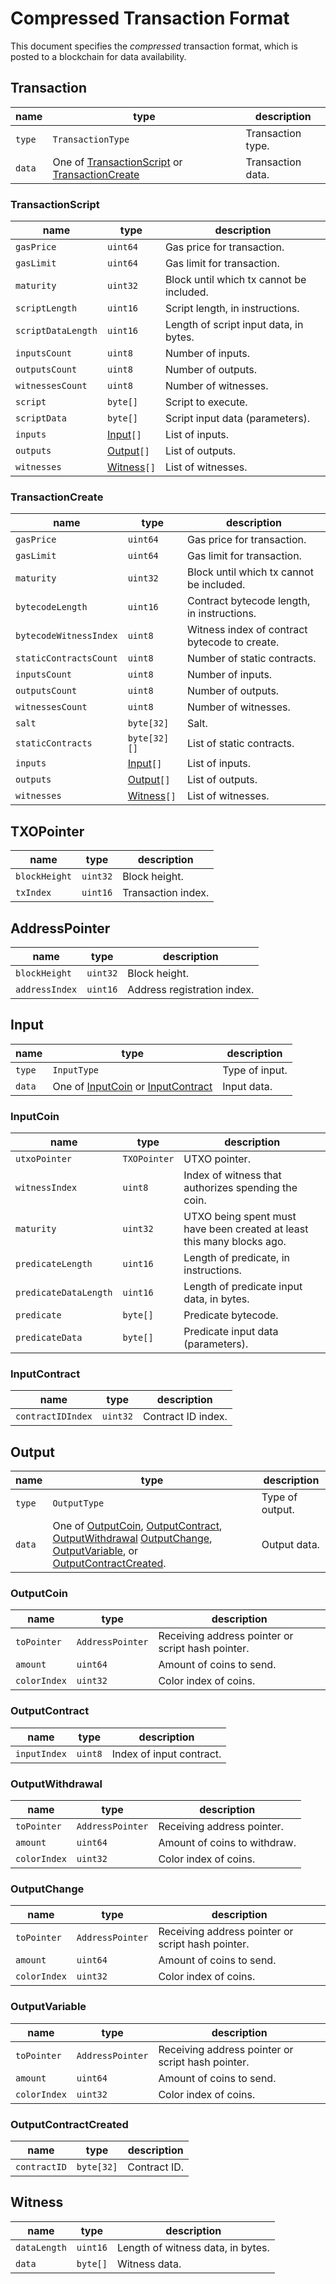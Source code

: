 # Compressed Transaction Format

This document specifies the _compressed_ transaction format, which is posted to a blockchain for data availability.

## Transaction

| name   | type                                                                                      | description       |
|--------|-------------------------------------------------------------------------------------------|-------------------|
| `type` | `TransactionType`                                                                         | Transaction type. |
| `data` | One of [TransactionScript](#transactionscript) or [TransactionCreate](#transactioncreate) | Transaction data. |

### TransactionScript

| name               | type                    | description                              |
|--------------------|-------------------------|------------------------------------------|
| `gasPrice`         | `uint64`                | Gas price for transaction.               |
| `gasLimit`         | `uint64`                | Gas limit for transaction.               |
| `maturity`         | `uint32`                | Block until which tx cannot be included. |
| `scriptLength`     | `uint16`                | Script length, in instructions.          |
| `scriptDataLength` | `uint16`                | Length of script input data, in bytes.   |
| `inputsCount`      | `uint8`                 | Number of inputs.                        |
| `outputsCount`     | `uint8`                 | Number of outputs.                       |
| `witnessesCount`   | `uint8`                 | Number of witnesses.                     |
| `script`           | `byte[]`                | Script to execute.                       |
| `scriptData`       | `byte[]`                | Script input data (parameters).          |
| `inputs`           | [Input](#input)`[]`     | List of inputs.                          |
| `outputs`          | [Output](#output)`[]`   | List of outputs.                         |
| `witnesses`        | [Witness](#witness)`[]` | List of witnesses.                       |

### TransactionCreate

| name                   | type                    | description                                   |
|------------------------|-------------------------|-----------------------------------------------|
| `gasPrice`             | `uint64`                | Gas price for transaction.                    |
| `gasLimit`             | `uint64`                | Gas limit for transaction.                    |
| `maturity`             | `uint32`                | Block until which tx cannot be included.      |
| `bytecodeLength`       | `uint16`                | Contract bytecode length, in instructions.    |
| `bytecodeWitnessIndex` | `uint8`                 | Witness index of contract bytecode to create. |
| `staticContractsCount` | `uint8`                 | Number of static contracts.                   |
| `inputsCount`          | `uint8`                 | Number of inputs.                             |
| `outputsCount`         | `uint8`                 | Number of outputs.                            |
| `witnessesCount`       | `uint8`                 | Number of witnesses.                          |
| `salt`                 | `byte[32]`              | Salt.                                         |
| `staticContracts`      | `byte[32][]`            | List of static contracts.                     |
| `inputs`               | [Input](#input)`[]`     | List of inputs.                               |
| `outputs`              | [Output](#output)`[]`   | List of outputs.                              |
| `witnesses`            | [Witness](#witness)`[]` | List of witnesses.                            |

## TXOPointer

| name          | type     | description        |
|---------------|----------|--------------------|
| `blockHeight` | `uint32` | Block height.      |
| `txIndex`     | `uint16` | Transaction index. |

## AddressPointer

| name           | type     | description                 |
|----------------|----------|-----------------------------|
| `blockHeight`  | `uint32` | Block height.               |
| `addressIndex` | `uint16` | Address registration index. |

## Input

| name   | type                                                              | description    |
|--------|-------------------------------------------------------------------|----------------|
| `type` | `InputType`                                                       | Type of input. |
| `data` | One of [InputCoin](#inputcoin) or [InputContract](#inputcontract) | Input data.    |

### InputCoin

| name                  | type         | description                                                            |
|-----------------------|--------------|------------------------------------------------------------------------|
| `utxoPointer`         | `TXOPointer` | UTXO pointer.                                                          |
| `witnessIndex`        | `uint8`      | Index of witness that authorizes spending the coin.                    |
| `maturity`            | `uint32`     | UTXO being spent must have been created at least this many blocks ago. |
| `predicateLength`     | `uint16`     | Length of predicate, in instructions.                                  |
| `predicateDataLength` | `uint16`     | Length of predicate input data, in bytes.                              |
| `predicate`           | `byte[]`     | Predicate bytecode.                                                    |
| `predicateData`       | `byte[]`     | Predicate input data (parameters).                                     |

### InputContract

| name              | type     | description        |
|-------------------|----------|--------------------|
| `contractIDIndex` | `uint32` | Contract ID index. |

## Output

| name   | type                                                                                                                                                                                                                             | description     |
|--------|----------------------------------------------------------------------------------------------------------------------------------------------------------------------------------------------------------------------------------|-----------------|
| `type` | `OutputType`                                                                                                                                                                                                                     | Type of output. |
| `data` | One of [OutputCoin](#outputcoin), [OutputContract](#outputcontract), [OutputWithdrawal](#outputwithdrawal) [OutputChange](#outputchange), [OutputVariable](#outputvariable), or [OutputContractCreated](#outputcontractcreated). | Output data.    |

### OutputCoin

| name         | type             | description                                       |
|--------------|------------------|---------------------------------------------------|
| `toPointer`  | `AddressPointer` | Receiving address pointer or script hash pointer. |
| `amount`     | `uint64`         | Amount of coins to send.                          |
| `colorIndex` | `uint32`         | Color index of coins.                             |

### OutputContract

| name         | type    | description              |
|--------------|---------|--------------------------|
| `inputIndex` | `uint8` | Index of input contract. |

### OutputWithdrawal

| name         | type             | description                  |
|--------------|------------------|------------------------------|
| `toPointer`  | `AddressPointer` | Receiving address pointer.   |
| `amount`     | `uint64`         | Amount of coins to withdraw. |
| `colorIndex` | `uint32`         | Color index of coins.        |

### OutputChange

| name         | type             | description                                       |
|--------------|------------------|---------------------------------------------------|
| `toPointer`  | `AddressPointer` | Receiving address pointer or script hash pointer. |
| `amount`     | `uint64`         | Amount of coins to send.                          |
| `colorIndex` | `uint32`         | Color index of coins.                             |

### OutputVariable

| name         | type             | description                                       |
|--------------|------------------|---------------------------------------------------|
| `toPointer`  | `AddressPointer` | Receiving address pointer or script hash pointer. |
| `amount`     | `uint64`         | Amount of coins to send.                          |
| `colorIndex` | `uint32`         | Color index of coins.                             |

### OutputContractCreated

| name         | type       | description  |
|--------------|------------|--------------|
| `contractID` | `byte[32]` | Contract ID. |

## Witness

| name         | type     | description                       |
|--------------|----------|-----------------------------------|
| `dataLength` | `uint16` | Length of witness data, in bytes. |
| `data`       | `byte[]` | Witness data.                     |
